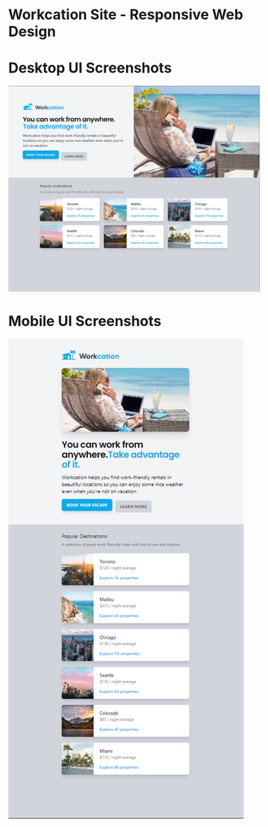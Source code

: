 # Workcation Site - Responsive Web Design

# Desktop UI Screenshots
![Desktop UI](./ui-screenshots/responsive-ui-screenshot-desktop.png)


# Mobile UI Screenshots
![Mobile UI](./ui-screenshots/responsive-ui-screenshot-mobile.png)